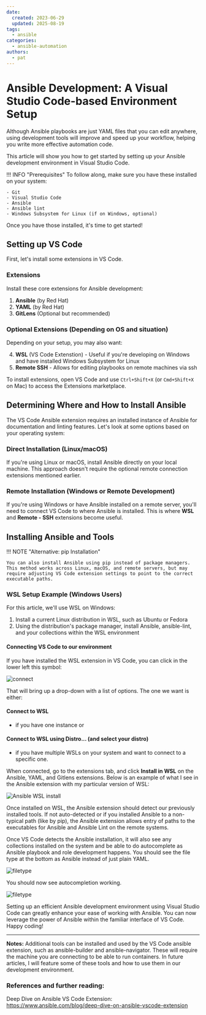 ```yaml
---
date: 
  created: 2023-06-29
  updated: 2025-08-19
tags:
  - ansible
categories:
  - ansible-automation
authors:
  - pat
---
```

# Ansible Development: A Visual Studio Code-based Environment Setup

Although Ansible playbooks are just YAML files that you can edit anywhere, using development tools will improve and speed up your workflow, helping you write more effective automation code.

<!-- more -->
This article will show you how to get started by setting up your Ansible development environment in Visual Studio Code.

!!! INFO "Prerequisites"
    To follow along, make sure you have these installed on your system:

    - Git
    - Visual Studio Code 
    - Ansible 
    - Ansible lint
    - Windows Subsystem for Linux (if on Windows, optional)

Once you have those installed, it's time to get started!

## Setting up VS Code

First, let's install some extensions in VS Code.

### Extensions

Install these core extensions for Ansible development:

1. **Ansible** (by Red Hat)
2. **YAML** (by Red Hat)
3. **GitLens** (Optional but recommended)

### Optional Extensions (Depending on OS and situation)

Depending on your setup, you may also want:

4. **WSL** (VS Code Extenstion) - Useful if you're developing on Windows and have installed Windows Subsystem for Linux
5. **Remote SSH** - Allows for editing playbooks on remote machines via ssh

To install extensions, open VS Code and use `Ctrl+Shift+X` (or `Cmd+Shift+X` on Mac) to access the Extensions marketplace.

## Determining Where and How to Install Ansible

The VS Code Ansible extension requires an installed instance of Ansible for documentation and linting features. Let's look at some options based on your operating system:

### Direct Installation (Linux/macOS)
If you're using Linux or macOS, install Ansible directly on your local machine. This approach doesn't require the optional remote connection extensions mentioned earlier.

### Remote Installation (Windows or Remote Development)
If you're using Windows or have Ansible installed on a remote server, you'll need to connect VS Code to where Ansible is installed. This is where **WSL** and **Remote - SSH** extensions become useful.

## Installing Ansible and Tools

!!! NOTE "Alternative: pip Installation"

    You can also install Ansible using pip instead of package managers. This method works across Linux, macOS, and remote servers, but may require adjusting VS Code extension settings to point to the correct executable paths.

### WSL Setup Example (Windows Users)

For this article, we'll use WSL on Windows:

1. Install a current Linux distribution in WSL, such as Ubuntu or Fedora
2. Using the distribution's package manager, install Ansible, ansible-lint, and your collections within the WSL environment

#### Connecting VS Code to our environment
If you have installed the WSL extension in VS Code, you can click in the lower left this symbol:

![connect](/assets/images/vsc_remote_connect.png)

That will bring up a drop-down with a list of options. The one we want is either:
#### Connect to WSL  
- if you have one instance or
#### Connect to WSL using Distro... (and select your distro)
- if you have multiple WSLs on your system and want to connect to a specific one.

When connected, go to the extensions tab, and click **Install in WSL** on the Ansible, YAML, and Gitlens extensions. Below is an example of what I see in the Ansible extension with my particular version of WSL:

![Ansible WSL install](/assets/images/vsc_extension_install.png)

Once installed on WSL, the Ansible extension should detect our previously installed tools. If not auto-detected or if you installed Ansible to a non-typical path (like by pip), the Ansible extension allows entry of paths to the executables for Ansible and Ansible Lint on the remote systems. 

Once VS Code detects the Ansible installation, it will also see any collections installed on the system and be able to do autocomplete as Ansible playbook and role development happens. You should see the file type at the bottom as Ansible instead of just plain YAML. 

![filetype](/assets/images/ansible_filetype.png)

You should now see autocompletion working.

![filetype](/assets/images/ansible_intellisense.png)

Setting up an efficient Ansible development environment using Visual Studio Code can greatly enhance your ease of working with Ansible. You can now leverage the power of Ansible within the familiar interface of VS Code. Happy coding!

---

**Notes:**
Additional tools can be installed and used by the VS Code ansible extension, such as ansible-builder and ansible-navigator. These will require the machine you are connecting to be able to run containers. In future articles, I will feature some of these tools and how to use them in our development environment.

### References and further reading:

Deep Dive on Ansible VS Code Extension:  
<https://www.ansible.com/blog/deep-dive-on-ansible-vscode-extension>


